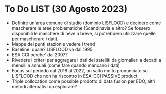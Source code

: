 # To Do LIST (30 Agosto 2023) 

- Definire un'area comune di studio (dominio LISFLOOD) e decidere come mascherare le aree problematiche (Scandinavia e altro? Se fossero disponibili le maschere di neve a breve, si potrebbero utilizzare quelle per mascherare i dati). 
- Mappe dei punti stazionie vedere i trend
- Baseline: quale? LISFLOOD va dal 1995
- ESA CCI perche' dal 2007?
- Rivedere i criteri per aggregare i dati dei satelliti da giornalieri a decadi a mensili a annuali (come fare quando mancano i dati)
- Focus sul periodo dal 2018 al 2022, un salto molto pronunciato su LISFLOOD che non ha riscontro in ESA-CCI PASSIVE product.
- Triple collocation come possible prodotto di data fusion per EDO, altri metodi alternativi da esplorare?
